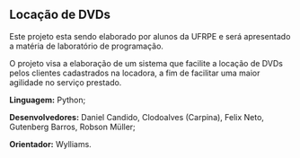 ## Locação de DVDs ##

Este projeto esta sendo elaborado por alunos da UFRPE e será apresentado a matéria de laboratório de programação.

O projeto visa a elaboração de um sistema que facilite a locação de DVDs pelos clientes cadastrados na locadora, a fim de facilitar uma maior agilidade no serviço prestado.

**Linguagem:** Python;

**Desenvolvedores:**  Daniel Candido, Clodoalves (Carpina), Felix Neto, Gutenberg Barros, Robson Müller;

**Orientador:** Wylliams.